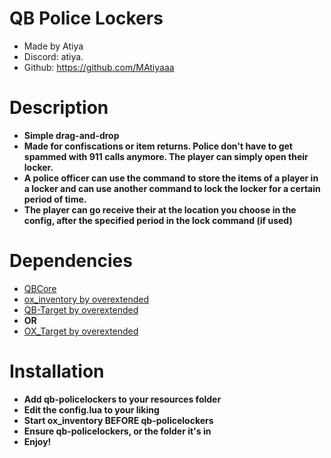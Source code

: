# QB Police Lockers
* Made by Atiya
* Discord: atiya.
* Github: https://github.com/MAtiyaaa

# Description
* **Simple drag-and-drop**
* **Made for confiscations or item returns. Police don't have to get spammed with 911 calls anymore. The player can simply open their locker.**
* **A police officer can use the command to store the items of a player in a locker and can use another command to lock the locker for a certain period of time.** 
* **The player can go receive their at the location you choose in the config, after the specified period in the lock command (if used)**

# Dependencies
* [QBCore](https://github.com/qbcore-framework)
* [ox_inventory by overextended](https://github.com/overextended/ox_inventory)
* [QB-Target by overextended](https://github.com/qbcore-framework/qb-target)
* **OR**
* [OX_Target by overextended](https://github.com/overextended/ox_target)

# Installation
* **Add qb-policelockers to your resources folder**
* **Edit the config.lua to your liking**
* **Start ox_inventory BEFORE qb-policelockers**
* **Ensure qb-policelockers, or the folder it's in**
* **Enjoy!**


